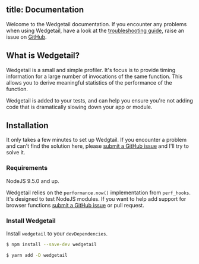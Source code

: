 title: Documentation
---
Welcome to the Wedgetail documentation. If you encounter any problems when using Wedgetail, have a look at the  [troubleshooting guide](troubleshooting.html), raise an issue on [GitHub](https://github.com/ojkelly/wedgetail/issues).

## What is Wedgetail?

Wedgetail is a small and simple profiler. It's focus is to provide timing information for a large
number of invocations of the same function. This allows you to derive meaningful statistics of the
performance of the function.

Wedgetail is added to your tests, and can help you ensure you're not adding code that is dramatically
slowing down your app or module.

## Installation

It only takes a few minutes to set up Wedgtail. If you encounter a problem and can't find the solution here, please [submit a GitHub issue](https://github.com/ojkelly/wedgetail/issues) and I'll try to solve it.

### Requirements

NodeJS 9.5.0 and up.

Wedgetail relies on the `performance.now()` implementation from `perf_hooks`. It's designed to test
NodeJS modules. If you want to help add support for browser functions [submit a GitHub issue](https://github.com/ojkelly/wedgetail/issues) or pull request.


### Install Wedgetail

Install `wedgetail` to your `devDependencies`.

``` bash
$ npm install --save-dev wedgetail
```

``` bash
$ yarn add -D wedgetail
```